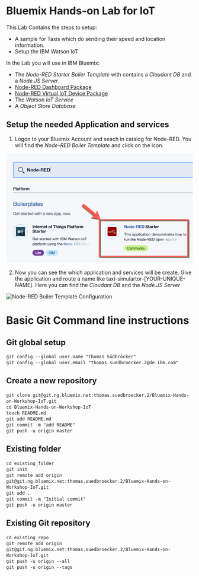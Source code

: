 # Bluemix Hands-on Lab for IoT


This Lab Contains the steps to setup:

* A sample for Taxis which do sending their speed and location information.
* Setup the IBM Watson IoT

In the Lab you will use in IBM Bluemix:
* The *Node-RED Starter* _Boiler Template_ with contains a *Cloudant DB* and a *Node.JS Server*.
* [Node-RED Dashboard Package](https://github.com/node-red/node-red-dashboard)
* [Node-RED Virtual IoT Device Package](https://www.npmjs.com/package/node-red-contrib-iot-virtual-device)
* The *Watson IoT Service*
* A *Object Store Database*


## Setup the needed Application and services


1. Logon to your Bluemix Account and seach in catalog for Node-RED. You will find the *Node-RED Boiler Template* and click on the icon.

![Node-RED Boiler Template](images/01_Node-RED_Starter.jpg)

2. Now you can see the which application and services will be create. Give the application and route a name like taxi-simulartor-[YOUR-UNIQUE-NAME]. Here you can find the *Cloudant DB* and the *Node.JS Server*

![Node-RED Boiler Template Configuration](images/01_Node-RED_Starter-Setup.jpg)

# Basic Git Command line instructions

## Git global setup

```
git config --global user.name "Thomas Südbröcker"
git config --global user.email "thomas.suedbroecker.2@de.ibm.com"
```
## Create a new repository

```
git clone git@git.ng.bluemix.net:thomas.suedbroecker.2/Bluemix-Hands-on-Workshop-IoT.git
cd Bluemix-Hands-on-Workshop-IoT
touch README.md
git add README.md
git commit -m "add README"
git push -u origin master
```

## Existing folder

```
cd existing_folder
git init
git remote add origin git@git.ng.bluemix.net:thomas.suedbroecker.2/Bluemix-Hands-on-Workshop-IoT.git
git add .
git commit -m "Initial commit"
git push -u origin master
```

## Existing Git repository

```
cd existing_repo
git remote add origin git@git.ng.bluemix.net:thomas.suedbroecker.2/Bluemix-Hands-on-Workshop-IoT.git
git push -u origin --all
git push -u origin --tags
```

